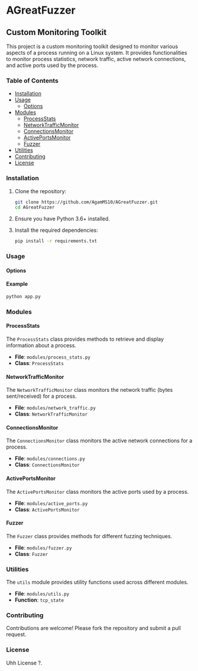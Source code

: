 # AGreatFuzzer

## Custom Monitoring Toolkit

This project is a custom monitoring toolkit designed to monitor various aspects of a process running on a Linux system. It provides functionalities to monitor process statistics, network traffic, active network connections, and active ports used by the process.

### Table of Contents

- [Installation](#installation)
- [Usage](#usage)
  - [Options](#options)
- [Modules](#modules)
  - [ProcessStats](#processstats)
  - [NetworkTrafficMonitor](#networktrafficmonitor)
  - [ConnectionsMonitor](#connectionsmonitor)
  - [ActivePortsMonitor](#activeportsmonitor)
  - [Fuzzer](#fuzzer)
- [Utilities](#utilities)
- [Contributing](#contributing)
- [License](#license)

### Installation

1. Clone the repository:

   ```zsh
   git clone https://github.com/AgamMS10/AGreatFuzzer.git
   cd AGreatFuzzer
   ```

2. Ensure you have Python 3.6+ installed.

3. Install the required dependencies:

   ```zsh
   pip install -r requirements.txt
   ```

### Usage

#### Options

#### Example

```zsh
python app.py
```

### Modules

#### ProcessStats

The `ProcessStats` class provides methods to retrieve and display information about a process.

- **File**: `modules/process_stats.py`
- **Class**: `ProcessStats`

#### NetworkTrafficMonitor

The `NetworkTrafficMonitor` class monitors the network traffic (bytes sent/received) for a process.

- **File**: `modules/network_traffic.py`
- **Class**: `NetworkTrafficMonitor`

#### ConnectionsMonitor

The `ConnectionsMonitor` class monitors the active network connections for a process.

- **File**: `modules/connections.py`
- **Class**: `ConnectionsMonitor`

#### ActivePortsMonitor

The `ActivePortsMonitor` class monitors the active ports used by a process.

- **File**: `modules/active_ports.py`
- **Class**: `ActivePortsMonitor`

#### Fuzzer

The `Fuzzer` class provides methods for different fuzzing techniques.

- **File**: `modules/fuzzer.py`
- **Class**: `Fuzzer`

### Utilities

The `utils` module provides utility functions used across different modules.

- **File**: `modules/utils.py`
- **Function**: `tcp_state`

### Contributing

Contributions are welcome! Please fork the repository and submit a pull request.

### License

Uhh License ?.
